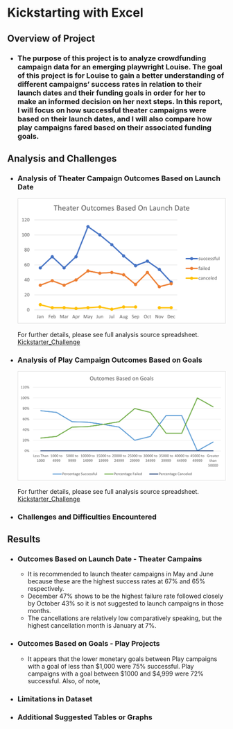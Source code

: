 # **Kickstarting with Excel**

## **Overview of Project**

 - ### The purpose of this project is to analyze crowdfunding campaign data for an emerging playwright Louise. The goal of  this project is for Louise to gain a better understanding of different campaigns’ success rates in relation to their launch dates and their funding goals in order for her to make an informed decision on her next steps.  In this report, I will focus on how successful theater campaigns were based on their launch dates, and I will also compare how play campaigns fared based on their associated funding goals.

## Analysis and Challenges

 - ### Analysis of Theater Campaign Outcomes Based on Launch Date
   ![Theater_Outcomes_vs_Launch](Resources/Theater_Outcomes_vs_Launch.png)

 

    For further details, please see full analysis source spreadsheet. 
    [Kickstarter_Challenge](Kickstarter_Challenge.zip)

 - ### Analysis of Play Campaign Outcomes Based on Goals
   ![Outcomes_vs_Goals](Resources/Outcomes_vs_Goals.png)

 
   For further details, please see full analysis source spreadsheet. 
   [Kickstarter_Challenge](Kickstarter_Challenge.zip)

 - ### Challenges and Difficulties Encountered


## Results

 - ### Outcomes Based on Launch Date - Theater Campains
   - It is recommended to launch theater campaigns in May and June because these are the highest success rates at 67% and 65% respectively. 
   - December 47% shows to be the highest failure rate followed closely by October 43% so it is not suggested to launch campaigns in those months.  
   - The cancellations are relatively low comparatively speaking, but the highest cancellation month is January at 7%.


 - ### Outcomes Based on Goals - Play Projects
   -   It appears that the lower monetary goals between Play campaigns with a goal of less than $1,000 were 75% successful.  Play campaigns with a goal between $1000 and $4,999    were 72% successful.  Also, of note,

 - ### Limitations in Dataset

 - ### Additional Suggested Tables or Graphs
